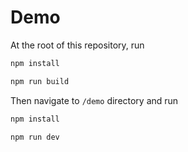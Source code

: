 # Demo

At the root of this repository, run

```bash
npm install
```

```bash
npm run build
```

Then navigate to `/demo` directory and run

```bash
npm install
```

```bash
npm run dev
```